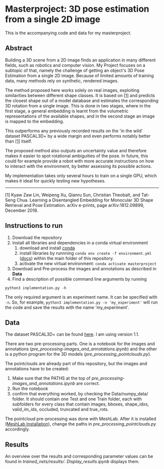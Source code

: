 # Masterproject: 3D pose estimation from a single 2D image

This is the accompanying code and data for my masterproject.

## Abstract

Building a 3D scene from a 2D image finds an application in many different fields, such as robotics and computer vision. 
My Project focuses on a subtopic of that, namely the challenge of getting an object's 3D Pose Estimation from a single 2D image. 
Because of limited amounts of training data, many methods rely on synthetic, rendered images.


The method proposed here works solely on real images, exploiting similarities between different shape classes. It is based on [[1]](#1) and predicts the closest shape out of a model database and estimates the corresponding 3D rotation from a single image.
This is done in two stages, where in the first stage, a general embedding is learnt from the volumetric representations of the available shapes, and in the second stage an image is mapped to the embedding. 

This outperforms any previously recorded results on the 'in the wild' dataset PASCAL3D+ by a wide margin and even performs notably better than [[1]](#1) itself.

The proposed method also outputs an uncertainty value and therefore makes it easier to 
spot rotational ambiguities of the pose.
In future, this could for example provide a robot with more accurate instructions on how to interact with the environment, by better assessing its possible actions.

My implementation takes only several hours to train on a single GPU, which makes it ideal for quickly testing new hypotheses.

---
<a id="1">[1]</a> 
Kyaw Zaw Lin, Weipeng Xu, Qianru Sun, Christian Theobalt, and Tat-Seng Chua.
Learning a Disentangled Embedding for Monocular 3D Shape Retrieval and Pose Estimation. arXiv e-prints, page arXiv:1812.09899, December 2018.


## Instructions to run
1. Download the repository
2. Install all libraries and dependencies in a conda virtual environment
     1. download and install [conda](<https://docs.conda.io/projects/conda/en/latest/user-guide/install/index.html>)
     1. install libraries by runnning `conda env create -f environment.yml` ([docs](https://docs.conda.io/projects/conda/en/latest/user-guide/tasks/manage-environments.html#creating-an-environment-from-an-environment-yml-file))
within the main folder of this repository.
     1. activate the new virtual environment: `conda activate masterproject`
3. Download and Pre-process the images and annotations as described in **Data**
2. Find a description of possible command line arguments by running
```
python3 inplementation.py -h
```

The only required argument is an experiment name. It can be specified with `-n`.
So, for example, `python3 implementation.py -n 'my_experiment'` will run the code and save the results with the name 'my_experiment'.


## Data
The dataset PASCAL3D+ can be found [here](https://cvgl.stanford.edu/projects/pascal3d.html). I am using version 1.1.

There are two pre-processing parts. One is a notebook for the images and annotations (_pre_processing-images_and_annotations.ipynb_)
and the other is a python program for the 3D models (_pre_processing_pointclouds.py_).

The pointclouds are already part of this repository, but the images and annotations have to be created:
1. Make sure that the PATHS at the top of _pre_processing-images_and_annotations.ipynb_ are correct.
2. Run the notebook
3. confirm that everything worked, by checking the Data/numpy_data/ folder. It should contain one Test and one Train folder, each with subfolders for every class that contain images, bboxes, shape_idxs, valid_im_ids, occluded, truncated and true_rots.


The pointcloud pre-processing was done with MeshLab. 
After it is installed ([MeshLab Installation](http://www.meshlab.net/#download)), change the paths in _pre_processing_pointclouds.py_ accordingly.


## Results
An overview over the results and corresponding parameter values can be found in _trained_nets/results/_.
_Display_results.ipynb_ displays them.

